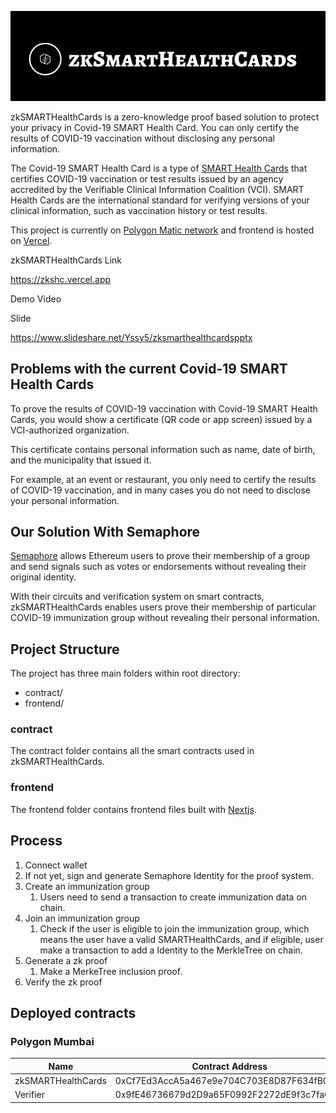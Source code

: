 ![picture 4](frontend/public/shc-logo-white.png) 

zkSMARTHealthCards is a zero-knowledge proof based solution to protect your privacy in Covid-19 SMART Health Card.
You can only certify the results of COVID-19 vaccination without disclosing any personal information.

The Covid-19 SMART Health Card is a type of [SMART Health Cards](https://smarthealth.cards) that certifies COVID-19 vaccination or test results issued by an agency accredited by the Verifiable Clinical Information Coalition (VCI). SMART Health Cards are the international standard for verifying versions of your clinical information, such as vaccination history or test results.

This project is currently on [Polygon Matic network](https://polygon.technology/solutions/polygon-pos/) and frontend is hosted on [Vercel](https://vercel.com/).

zkSMARTHealthCards Link

https://zkshc.vercel.app

Demo Video


Slide

https://www.slideshare.net/Yssy5/zksmarthealthcardspptx

## Problems with the current Covid-19 SMART Health Cards

To prove the results of COVID-19 vaccination with Covid-19 SMART Health Cards, you would show a certificate (QR code or app screen) issued by a VCI-authorized organization.

This certificate contains personal information such as name, date of birth, and the municipality that issued it.

For example, at an event or restaurant, you only need to certify the results of COVID-19 vaccination, and in many cases you do not need to disclose your personal information.


## Our Solution With Semaphore

[Semaphore](https://semaphore.appliedzkp.org/) allows Ethereum users to prove their membership of a group and send signals such as votes or endorsements without revealing their original identity. 

With their circuits and verification system on smart contracts, zkSMARTHealthCards enables users prove their membership of particular COVID-19 immunization group without revealing their personal information.

## Project Structure
The project has three main folders within root directory:

* contract/
* frontend/

### contract
The contract folder contains all the smart contracts used in zkSMARTHealthCards.

### frontend
The frontend folder contains frontend files  built with [Nextjs](https://nextjs.org/).

## Process

1. Connect wallet
2. If not yet, sign and generate Semaphore Identity for the proof system.
3. Create an immunization group
   1. Users need to send a transaction to create immunization data on chain.
4. Join an immunization group
   1. Check if the user is eligible to join the immunization group, which means the user have a valid SMARTHealthCards, and if eligible, user make a transaction to add a Identity to the MerkleTree on chain.
5. Generate a zk proof
   1. Make a MerkeTree inclusion proof.
6. Verify the zk proof


## Deployed contracts

### Polygon Mumbai

| Name | Contract Address | Status |
| ---- | ---- | --- |
| zkSMARTHealthCards| 0xCf7Ed3AccA5a467e9e704C703E8D87F634fB0Fc9 | Verified |
| Verifier| 0x9fE46736679d2D9a65F0992F2272dE9f3c7fa6e0 | Verified |
